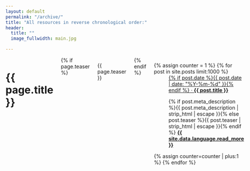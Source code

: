 ```yaml
---
layout: default
permalink: "/archive/"
title: "All resources in reverse chronological order:"
header:
  title: ""
  image_fullwidth: main.jpg

---
```



<div id="blog-index" class="row">
	<div class="small-12 columns t30">
		<h1>{{ page.title }}</h1>
		{% if page.teaser %}
			<p class="teaser">{{ page.teaser }}</p>
		{% endif %}
		<dl class="accordion" data-accordion>
			{% assign counter = 1 %}
			{% for post in site.posts limit:1000 %}
					<dd class="accordion-navigation">
						<a href="#panel{{ counter }}"><span class="iconfont"></span> {% if post.date %}{{ post.date | date: "%Y-%m-%d" }}{% endif %} &middot; <strong>{{ post.title }}</strong></a>
						<div id="panel{{ counter }}" class="content">
           					<p>{% if post.meta_description %}{{ post.meta_description | strip_html | escape }}{% else post.teaser %}{{ post.teaser | strip_html | escape }}{% endif %} <a href="{{ post.url }}" title="Read {{ post.title | escape_once }}"><strong>{{ site.data.language.read_more }}</strong></a></p>
						</div>
					</dd>
				{% assign counter=counter | plus:1 %}
			{% endfor %}
		</dl>
	</div><!-- /.small-12.columns -->
</div><!-- /.row -->
